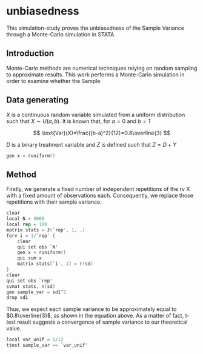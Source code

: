 # unbiasedness

This simulation-study proves the unbiasedness of the Sample Variance through a Monte-Carlo simulation in STATA.

## Introduction
Monte-Carlo methods are numerical techniques relying on random sampling to approximate results. This work performs a Monte-Carlo simulation in order to examine whether the Sample 

## Data generating

$X$ is a continuous random variable simulated from a uniform distribution such that $X∼U(a,b)$. 
It is known that, for $a=0$ and $b=1$

$$
\text{Var}(X)=\frac{(b-a)^2}{12}=0.8\overline{3}
$$


$D$ is a binary treatment variable and $Z$ is defined such that $Z=D+Y$

```s
gen x = runiform()
```

## Method

Firstly, we generate a fixed number of independent repetitions of the rv X with a fixed amount of observations each. Consequently, we replace those repetitions with their sample variance.

```s
clear
local N = 5000
local rep = 100
matrix stats = J(`rep', 1, .)
forv i = 1/`rep' {
	clear
	qui set obs `N'
	gen x = runiform()
	qui sum x
	matrix stats[`i', 1] = r(sd)
}	
clear
qui set obs `rep'
svmat stats, n(sd)
gen sample_var = sd1^2
drop sd1
```
Thus, we expect each sample variance to be approximately equal to $0.8\overline{3}$, as shown in the equation above. As a matter of fact, t-test result suggests a convergence of sample variance to our theoretical value.

```s
local var_unif = 1/12
ttest sample_var == `var_unif'
```
